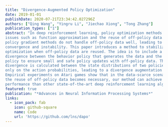 ```yaml
---
title: "Divergence-Augmented Policy Optimization"
date: 2019-01-01
publishDate: 2020-07-21T23:34:42.027296Z
authors: ["Qing Wang", "Yingru Li", "Jiechao Xiong", "Tong Zhang"]
publication_types: ["1"]
abstract: "In deep reinforcement learning, policy optimization methods need to deal with
issues such as function approximation and the reuse of off-policy data. Standard
policy gradient methods do not handle off-policy data well, leading to premature
convergence and instability. This paper introduces a method to stabilize policy
optimization when off-policy data are reused. The idea is to include a Bregman
divergence between the behavior policy that generates the data and the current
policy to ensure small and safe policy updates with off-policy data. The Bregman
divergence is calculated between the state distributions of two policies, instead of
only on the action probabilities, leading to a divergence augmentation formulation.
Empirical experiments on Atari games show that in the data-scarce scenario where
the reuse of off-policy data becomes necessary, our method can achieve better
performance than other state-of-the-art deep reinforcement learning algorithms."
featured: true
publication: "*Advances in Neural Information Processing Systems*"
links:
  - icon_pack: fab
    icon: github-square
    name: Code
    url: 'https://github.com/lns/dapo'
---
```


